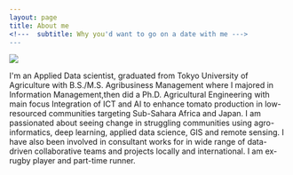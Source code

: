 ```yaml
---
layout: page
title: About me
<!---  subtitle: Why you'd want to go on a date with me --->
---
```



<p><img src="https://denisdpr.github.io/assets/img/sidepic.PNG"/><p>
 
<!--- <p><img src="https://denisdpr.github.io/assets/img/sidepic.PNG" width=50% height=50% /><p> --->


 I'm an Applied Data scientist, graduated from Tokyo University of Agriculture with B.S./M.S. Agribusiness Management where I majored in Information Management,then did a Ph.D. Agricultural Engineering with main focus Integration of ICT and AI to enhance tomato production in low-resourced communities targeting Sub-Sahara Africa and Japan. I am passionated about seeing change in struggling communities using agro-informatics, deep learning, applied data science, GIS and remote sensing. 
I have also been involved in consultant works for in wide range of data-driven collaborative teams and projects locally and international. 
I am ex-rugby player and part-time runner. 

